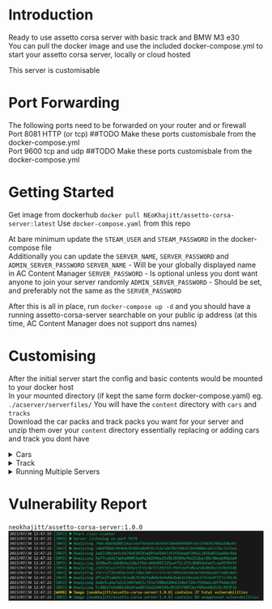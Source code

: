 # Introduction
Ready to use assetto corsa server with basic track and BMW M3 e30  
You can pull the docker image and use the included docker-compose.yml to start your assetto corsa server, locally or cloud hosted  

This server is customisable  

# Port Forwarding
The following ports need to be forwarded on your router and or firewall  
Port 8081 HTTP (or tcp) ##TODO Make these ports customisbale from the docker-compose.yml  
Port 9600 tcp and udp  ##TODO Make these ports customisbale from the docker-compose.yml  

# Getting Started
Get image from dockerhub `docker pull NEoKhajitt/assetto-corsa-server:latest`
Use `docker-compose.yaml` from this repo

At bare minimum update the `STEAM_USER` and `STEAM_PASSWORD` in the docker-compose file  
Additionally you can update the `SERVER_NAME`, `SERVER_PASSWORD` and `ADMIN_SERVER_PASSWORD`
`SERVER_NAME` - Will be your globally displayed name in AC Content Manager
`SERVER_PASSWORD` - Is optional unless you dont want anyone to join your server randomly
`ADMIN_SERVER_PASSWORD` - Should be set, and preferably not the same as the `SERVER_PASSWORD`  

After this is all in place, run `docker-compose up -d` and you should have a running assetto-corsa-server searchable on your public ip address (at this time, AC Content Manager does not support dns names)  

# Customising
After the initial server start the config and basic contents would be mounted to your docker host  
In your mounted directory (if kept the same form docker-compose.yaml) eg. `./acserver/serverfiles/`
You will have the `content` directory with `cars` and `tracks`  
Download the car packs and track packs you want for your server and unzip them over your `content` directory essentially replacing or adding cars and track you dont have  

<details>
<summary>Cars</summary>

#### Cars
Once done, you can get the name of the car you want based on it's directory name eg. `ks_audi_r18_etron_quattro`
Add this name in a semicolon `;` separate format in `./acserver/serverfiles/cfg/acserver.cfg` under the `[SERVER]` `CARS=`  property like below:
```
[SERVER]
NAME="YOURSERVER"
CARS=bmw_m3_e30;ks_audi_r18_etron_quattro
```
NOTE! When adding a list of car names here, your server will show them but wont be available for use (no slots available message)  

You need to add the cars to `./acserver/serverfiles/cfg/entry_list.ini` in the following format:
```
[CAR_0]
MODEL=bmw_m3_e30
SKIN=alpine_white_I
SPECTATOR_MODE=0
DRIVERNAME=
TEAM=
GUID=
BALLAST=

[CAR_1]
MODEL=ks_audi_r18_etron_quattro
SKIN=00_lm2
SPECTATOR_MODE=0
DRIVERNAME=
TEAM=
GUID=
BALLAST=0
```
Each car you add, increase the intiger id eg. [CAR_0] then [CAR_1] then [CAR_2] etc.  
The `MODEL` will match the directory name the as in the `acserver.cfg`, but the `SKIN` name should be found in the `content/cars/ks_audi_r18_etron_quattro/skins` directory, the name of the `SKIN` should be the name of the directory eg. `00_lm1` or `01_lm2`

This will enable the cars on your server
If you want multiple of the same car, just duplicate each car and update the intiger id, so you can eg. have 5 of the exact same car and skin duplicates as long as it read `CAR_0`, `CAR_1`, `CAR_2`, `CAR_4`, `CAR_5`

NOTE! I came across an issue where I added a car `hw_DragCamaro_1` just as its directory was named, the server would show the car as available, but when loading in a session you would get instakicked `"no slots available"`, in a case like this where your car resources have uppercase letter in it's name (don't rename anything!) simply specify the name in lower case in your `acserver.cfg` and `entry_list.ini` eg. 
```
[CAR_6]
MODEL=hw_dragcamaro_1
SKIN=black
SPECTATOR_MODE=0
DRIVERNAME=
TEAM=
GUID=
BALLAST=0
```

ADDTIONAL NOTE! the number of available cars are capped at the number of `MAX_CLIENTS` in `acserver.cfg`
So if you add 10 cars and your `MAX_CLIENTS` is set to 6 eg. `MAX_CLIENTS=6` only the first 6 cards in your `entry_list.ini` would be available for use, so rather set your `MAX_CLIENTS` at a hight number

</details>

<details>
<summary>Track</summary>

#### Track
To update the track, in `./acserver/serverfiles/cfg/acserver.cfg` under the `[SERVER]` `TRACK=`  property like below:
```
[SERVER]
NAME=
CARS=bmw_m3_e30
CONFIG_TRACK=
TRACK=magione
```
When adding new tracks to your `content/track` directory, you can select the track using the directory name in the config above.
If you have a track eg. `content/track/ks_drag` in the under `[SERVER]` `TRACK=` you will use `ks_drag` and your track is all set

</details>

<details>
<summary>Running Multiple Servers</summary>
## TODO Update docker-compose.yaml so accomodate multiple server config but single content directory
</details>

# Vulnerability Report
`neokhajitt/assetto-corsa-server:1.0.0`
![Alt text](vulnerability-report/neokhajitt-assetto-corsa-server-1.0.0.png?raw=true "neokhajitt-assetto-corsa-server-1.0.0.png")
